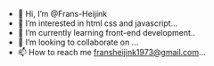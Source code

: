 - 👋 Hi, I’m @Frans-Heijink
- 👀 I’m interested in html css and javascript...
- 🌱 I’m currently learning front-end development..
- 💞️ I’m looking to collaborate on ...
- 📫 How to reach me fransheijink1973@gmail.com...

<!---
Frans-Heijink/Frans-Heijink is a ✨ special ✨ repository because its `README.md` (this file) appears on your GitHub profile.
You can click the Preview link to take a look at your changes.
--->
